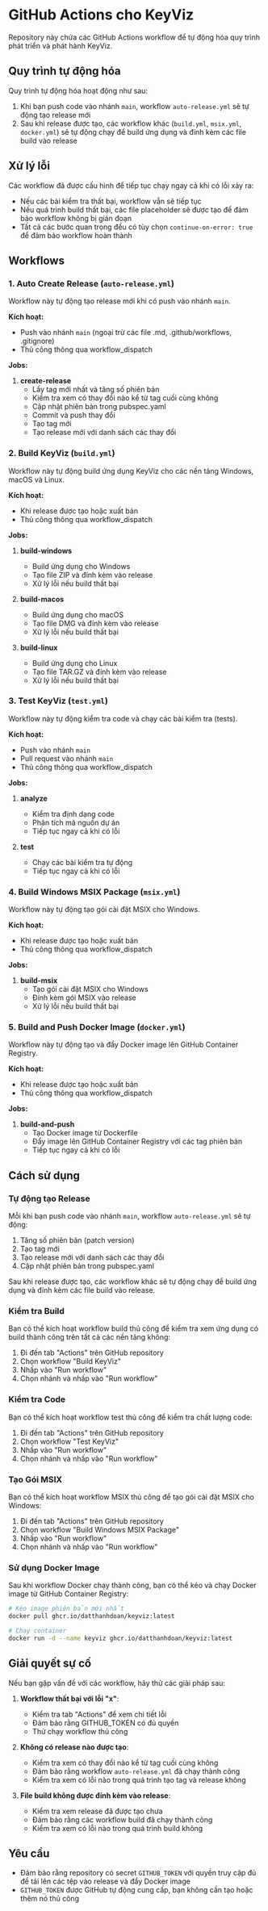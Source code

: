 # GitHub Actions cho KeyViz

Repository này chứa các GitHub Actions workflow để tự động hóa quy trình phát triển và phát hành KeyViz.

## Quy trình tự động hóa

Quy trình tự động hóa hoạt động như sau:

1. Khi bạn push code vào nhánh `main`, workflow `auto-release.yml` sẽ tự động tạo release mới
2. Sau khi release được tạo, các workflow khác (`build.yml`, `msix.yml`, `docker.yml`) sẽ tự động chạy để build ứng dụng và đính kèm các file build vào release

## Xử lý lỗi

Các workflow đã được cấu hình để tiếp tục chạy ngay cả khi có lỗi xảy ra:

- Nếu các bài kiểm tra thất bại, workflow vẫn sẽ tiếp tục
- Nếu quá trình build thất bại, các file placeholder sẽ được tạo để đảm bảo workflow không bị gián đoạn
- Tất cả các bước quan trọng đều có tùy chọn `continue-on-error: true` để đảm bảo workflow hoàn thành

## Workflows

### 1. Auto Create Release (`auto-release.yml`)

Workflow này tự động tạo release mới khi có push vào nhánh `main`.

**Kích hoạt:**
- Push vào nhánh `main` (ngoại trừ các file .md, .github/workflows, .gitignore)
- Thủ công thông qua workflow_dispatch

**Jobs:**

1. **create-release**
   - Lấy tag mới nhất và tăng số phiên bản
   - Kiểm tra xem có thay đổi nào kể từ tag cuối cùng không
   - Cập nhật phiên bản trong pubspec.yaml
   - Commit và push thay đổi
   - Tạo tag mới
   - Tạo release mới với danh sách các thay đổi

### 2. Build KeyViz (`build.yml`)

Workflow này tự động build ứng dụng KeyViz cho các nền tảng Windows, macOS và Linux.

**Kích hoạt:**
- Khi release được tạo hoặc xuất bản
- Thủ công thông qua workflow_dispatch

**Jobs:**

1. **build-windows**
   - Build ứng dụng cho Windows
   - Tạo file ZIP và đính kèm vào release
   - Xử lý lỗi nếu build thất bại

2. **build-macos**
   - Build ứng dụng cho macOS
   - Tạo file DMG và đính kèm vào release
   - Xử lý lỗi nếu build thất bại

3. **build-linux**
   - Build ứng dụng cho Linux
   - Tạo file TAR.GZ và đính kèm vào release
   - Xử lý lỗi nếu build thất bại

### 3. Test KeyViz (`test.yml`)

Workflow này tự động kiểm tra code và chạy các bài kiểm tra (tests).

**Kích hoạt:**
- Push vào nhánh `main`
- Pull request vào nhánh `main`
- Thủ công thông qua workflow_dispatch

**Jobs:**

1. **analyze**
   - Kiểm tra định dạng code
   - Phân tích mã nguồn dự án
   - Tiếp tục ngay cả khi có lỗi

2. **test**
   - Chạy các bài kiểm tra tự động
   - Tiếp tục ngay cả khi có lỗi

### 4. Build Windows MSIX Package (`msix.yml`)

Workflow này tự động tạo gói cài đặt MSIX cho Windows.

**Kích hoạt:**
- Khi release được tạo hoặc xuất bản
- Thủ công thông qua workflow_dispatch

**Jobs:**

1. **build-msix**
   - Tạo gói cài đặt MSIX cho Windows
   - Đính kèm gói MSIX vào release
   - Xử lý lỗi nếu build thất bại

### 5. Build and Push Docker Image (`docker.yml`)

Workflow này tự động tạo và đẩy Docker image lên GitHub Container Registry.

**Kích hoạt:**
- Khi release được tạo hoặc xuất bản
- Thủ công thông qua workflow_dispatch

**Jobs:**

1. **build-and-push**
   - Tạo Docker image từ Dockerfile
   - Đẩy image lên GitHub Container Registry với các tag phiên bản
   - Tiếp tục ngay cả khi có lỗi

## Cách sử dụng

### Tự động tạo Release

Mỗi khi bạn push code vào nhánh `main`, workflow `auto-release.yml` sẽ tự động:
1. Tăng số phiên bản (patch version)
2. Tạo tag mới
3. Tạo release mới với danh sách các thay đổi
4. Cập nhật phiên bản trong pubspec.yaml

Sau khi release được tạo, các workflow khác sẽ tự động chạy để build ứng dụng và đính kèm các file build vào release.

### Kiểm tra Build

Bạn có thể kích hoạt workflow build thủ công để kiểm tra xem ứng dụng có build thành công trên tất cả các nền tảng không:

1. Đi đến tab "Actions" trên GitHub repository
2. Chọn workflow "Build KeyViz"
3. Nhấp vào "Run workflow"
4. Chọn nhánh và nhấp vào "Run workflow"

### Kiểm tra Code

Bạn có thể kích hoạt workflow test thủ công để kiểm tra chất lượng code:

1. Đi đến tab "Actions" trên GitHub repository
2. Chọn workflow "Test KeyViz"
3. Nhấp vào "Run workflow"
4. Chọn nhánh và nhấp vào "Run workflow"

### Tạo Gói MSIX

Bạn có thể kích hoạt workflow MSIX thủ công để tạo gói cài đặt MSIX cho Windows:

1. Đi đến tab "Actions" trên GitHub repository
2. Chọn workflow "Build Windows MSIX Package"
3. Nhấp vào "Run workflow"
4. Chọn nhánh và nhấp vào "Run workflow"

### Sử dụng Docker Image

Sau khi workflow Docker chạy thành công, bạn có thể kéo và chạy Docker image từ GitHub Container Registry:

```bash
# Kéo image phiên bản mới nhất
docker pull ghcr.io/datthanhdoan/keyviz:latest

# Chạy container
docker run -d --name keyviz ghcr.io/datthanhdoan/keyviz:latest
```

## Giải quyết sự cố

Nếu bạn gặp vấn đề với các workflow, hãy thử các giải pháp sau:

1. **Workflow thất bại với lỗi "x"**:
   - Kiểm tra tab "Actions" để xem chi tiết lỗi
   - Đảm bảo rằng GITHUB_TOKEN có đủ quyền
   - Thử chạy workflow thủ công

2. **Không có release nào được tạo**:
   - Kiểm tra xem có thay đổi nào kể từ tag cuối cùng không
   - Đảm bảo rằng workflow `auto-release.yml` đã chạy thành công
   - Kiểm tra xem có lỗi nào trong quá trình tạo tag và release không

3. **File build không được đính kèm vào release**:
   - Kiểm tra xem release đã được tạo chưa
   - Đảm bảo rằng các workflow build đã chạy thành công
   - Kiểm tra xem có lỗi nào trong quá trình build không

## Yêu cầu

- Đảm bảo rằng repository có secret `GITHUB_TOKEN` với quyền truy cập đủ để tải lên các tệp vào release và đẩy Docker image
- `GITHUB_TOKEN` được GitHub tự động cung cấp, bạn không cần tạo hoặc thêm nó thủ công 